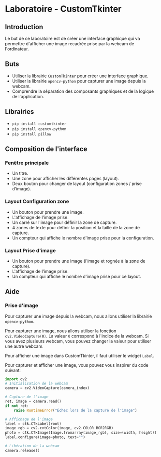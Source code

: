 # Laboratoire - CustomTkinter
## Introduction
Le but de ce laboratoire est de créer une interface graphique qui va permettre d'afficher 
une image recadrée prise par la webcam de l'ordinateur.

## Buts
- Utiliser la librairie `CustomTkinter` pour créer une interface graphique.
- Utiliser la librairie `opencv-python` pour capturer une image depuis la webcam.
- Comprendre la séparation des composants graphiques et de la logique de l'application.

## Librairies
- `pip install customtkinter`
- `pip install opencv-python`
- `pip install pillow`

## Composition de l'interface
### Fenêtre principale
- Un titre.
- Une zone pour afficher les différentes pages (layout).
- Deux bouton pour changer de layout (configuration zones / prise d'image).

### Layout Configuration zone
- Un bouton pour prendre une image.
- L'affichage de l'image prise.
- Un carré sur l'image pour définir la zone de capture.
- 4 zones de texte pour définir la position et la taille de la zone de capture.
- Un compteur qui affiche le nombre d'image prise pour la configuration.

### Layout Prise d'image
- Un bouton pour prendre une image (l'image et rognée à la zone de capture).
- L'affichage de l'image prise.
- Un compteur qui affiche le nombre d'image prise pour ce layout.

## Aide
### Prise d'image
Pour capturer une image depuis la webcam, nous allons utiliser la librairie `opencv-python`.

Pour capturer une image, nous allons utiliser la fonction `cv2.VideoCapture(0)`.
La valeur `0` correspond à l'indice de la webcam. Si vous avez plusieurs webcam, 
vous pouvez changer la valeur pour utiliser une autre webcam.

Pour afficher une image dans CustomTkinter, il faut utiliser le widget `Label`.

Pour capturer et afficher une image, vous pouvez vous inspirer du code suivant:

```python
import cv2
# Initialisation de la webcam
camera = cv2.VideoCapture(camera_index)

# Capture de l'image
ret, image = camera.read()
if not ret:
    raise RuntimeError("Échec lors de la capture de l'image")

# Affichage de l'image
label = ctk.CTkLabel(root)
image_rgb = cv2.cvtColor(image, cv2.COLOR_BGR2RGB)
photo = ctk.CTkImage(Image.fromarray(image_rgb), size=(width, height))
label.configure(image=photo, text="")

# Libération de la webcam
camera.release()
```
